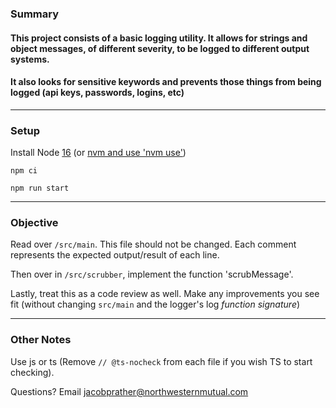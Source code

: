 ### Summary

#### This project consists of a basic logging utility. It allows for strings and object messages, of different severity, to be logged to different output systems.
#### It also looks for sensitive keywords and prevents those things from being logged (api keys, passwords, logins, etc)
---
### Setup
Install Node [16](https://nodejs.dev/download) (or [nvm and use 'nvm use'](https://github.com/nvm-sh/nvm))

`npm ci`

`npm run start`

---
### Objective
Read over `/src/main`. This file should not be changed. Each comment represents the expected output/result of each line.

Then over in `/src/scrubber`, implement the function 'scrubMessage'.

Lastly, treat this as a code review as well. Make any improvements you see fit (without changing `src/main` and the logger's log _function signature_)

---
### Other Notes
Use js or ts (Remove `// @ts-nocheck` from each file if you wish TS to start checking).

Questions? Email jacobprather@northwesternmutual.com
